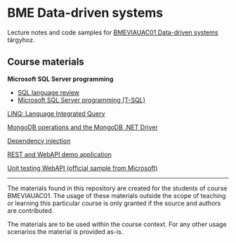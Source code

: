 # BME Data-driven systems

Lecture notes and code samples for [BMEVIAUAC01 Data-driven systems](https://www.aut.bme.hu/Course/ENVIAUAC01) tárgyhoz.

## Course materials

**Microsoft SQL Server programming**

- [SQL language review](./MSSQL-programming/sql-language.md)
- [Microsoft SQL Server programming (T-SQL)](./MSSQL-programming/mssql-programming)

[LINQ: Language Integrated Query](./LINQ/README.md)

[MongoDB operations and the MongoDB .NET Driver](./MongoDB-DotNet/README.md)

[Dependency injection](./Dependency-Injection/README.md)

[REST and WebAPI demo application](https://github.com/bmeviauac01/rest-webapi-sample)

[Unit testing WebAPI (official sample from Microsoft)](https://docs.microsoft.com/en-us/aspnet/core/mvc/controllers/testing)

---

The materials found in this repository are created for the students of course BMEVIAUAC01. The usage of these materials outside the scope of teaching or learning this particular course is only granted if the source and authors are contributed.

The materials are to be used within the course context. For any other usage scenarios the material is provided as-is.
